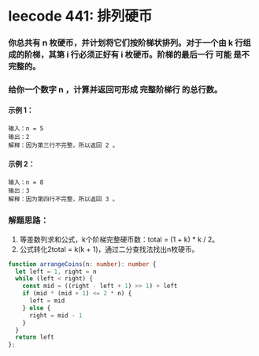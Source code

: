 # leecode 441: 排列硬币

### 你总共有 n 枚硬币，并计划将它们按阶梯状排列。对于一个由 k 行组成的阶梯，其第 i 行必须正好有 i 枚硬币。阶梯的最后一行 可能 是不完整的。

### 给你一个数字 n ，计算并返回可形成 完整阶梯行 的总行数。

#### 示例 1：
```
输入：n = 5
输出：2
解释：因为第三行不完整，所以返回 2 。
```
#### 示例 2：
```
输入：n = 8
输出：3
解释：因为第四行不完整，所以返回 3 。
```

### 解题思路：
1. 等差数列求和公式，k个阶梯完整硬币数：total = (1 + k) * k / 2。
2. 公式转化2total = k(k + 1)，通过二分查找法找出n枚硬币。
```ts
function arrangeCoins(n: number): number {
  let left = 1, right = n
  while (left < right) {
    const mid = ((right - left + 1) >> 1) + left
    if (mid * (mid + 1) <= 2 * n) {
      left = mid
    } else {
      right = mid - 1
    }
  }
  return left
};
```